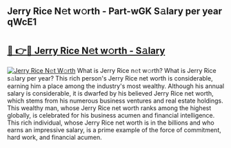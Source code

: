 ## Jerry Rice N𝚎t w𝚘rth - Part-wGK S𝚊lary per year qWcE1

# <h2><a href="http://gc4urn.nevu.top/?p=Jerry+Rice">🔗 👉🔴 Jerry Rice N𝚎t w𝚘rth - S𝚊lary</a></h2>

[![Jerry Rice N𝚎t W𝚘rth](https://i.imgur.com/Oavwk0R.jpeg)](http://gc4urn.nevu.top/?p=Jerry+Rice)
What is Jerry Rice n𝚎t w𝚘rth? What is Jerry Rice s𝚊lary per year?
This rich person's Jerry Rice net worth is considerable, earning him a place among the industry's most wealthy. Although his annual salary is considerable, it is dwarfed by his believed Jerry Rice net worth, which stems from his numerous business ventures and real estate holdings. This wealthy man, whose Jerry Rice net worth ranks among the highest globally, is celebrated for his business acumen and financial intelligence. This rich individual, whose Jerry Rice net worth is in the billions and who earns an impressive salary, is a prime example of the force of commitment, hard work, and financial acumen.
